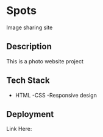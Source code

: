 # Spots 

Image sharing site 

## Description 

This is a photo website project 

## Tech Stack

- HTML
-CSS
-Responsive design

## Deployment 

Link Here: 